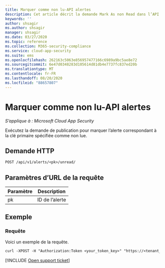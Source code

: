 ```yaml
---
title: Marquer comme non lu-API alertes
description: Cet article décrit la demande Mark As non Read dans l’API des alertes de Cloud App Security.
keywords: ''
author: shsagir
ms.author: shsagir
manager: shsagir
ms.date: 03/27/2020
ms.topic: reference
ms.collection: M365-security-compliance
ms.service: cloud-app-security
ms.suite: ems
ms.openlocfilehash: 262163c5063e856957477166c6989a9bc5ae8e72
ms.sourcegitcommit: 6e47d0348283d105614d81db4e7737fc837ed20b
ms.translationtype: MT
ms.contentlocale: fr-FR
ms.lasthandoff: 08/20/2020
ms.locfileid: "88657807"
---
```

# <a name="mark-as-unread---alerts-api"></a>Marquer comme non lu-API alertes

*S’applique à : Microsoft Cloud App Security*

Exécutez la demande de publication pour marquer l’alerte correspondant à la clé primaire spécifiée comme non lue.

## <a name="http-request"></a>Demande HTTP

```rest
POST /api/v1/alerts/<pk>/unread/
```

## <a name="request-url-parameters"></a>Paramètres d’URL de la requête

| Paramètre | Description |
| --- | --- |
| pk | ID de l’alerte |

## <a name="example"></a>Exemple

### <a name="request"></a>Requête

Voici un exemple de la requête.

```rest
curl -XPOST -H "Authorization:Token <your_token_key>" "https://<tenant_id>.<tenant_region>.contoso.com/api/v1/alerts/<pk>/unread/"
```

[!INCLUDE [Open support ticket](includes/support.md)]

